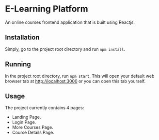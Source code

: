 # E-Learning Platform

An online courses frontend application that is built using Reactjs.

## Installation

Simply, go to the project root directory and run `npm install`.

## Running

In the project root directory, run `npm start`. This will open your default web browser tab at
[http://localhost:3000](http://localhost:3000) or you can open this tab yourself.

## Usage

The project currently contains 4 pages:

- Landing Page.
- Login Page.
- More Courses Page.
- Course Details Page.
